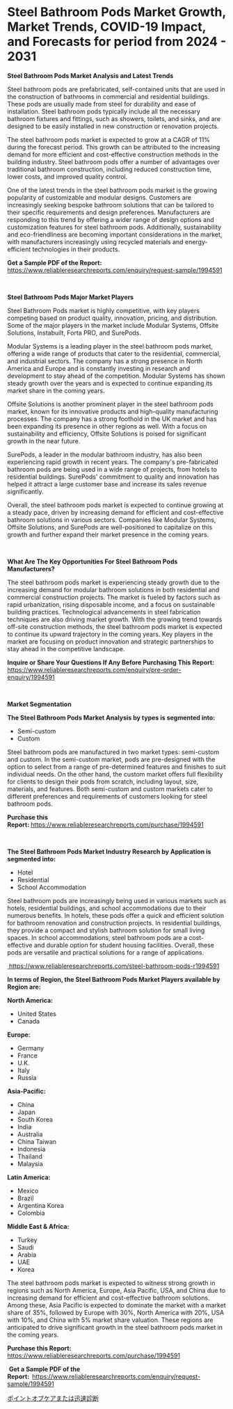 <p><h1>Steel Bathroom Pods Market Growth, Market Trends, COVID-19 Impact, and Forecasts for period from 2024 - 2031</h1></p><p><strong>Steel Bathroom Pods Market Analysis and Latest Trends</strong></p>
<p><p>Steel bathroom pods are prefabricated, self-contained units that are used in the construction of bathrooms in commercial and residential buildings. These pods are usually made from steel for durability and ease of installation. Steel bathroom pods typically include all the necessary bathroom fixtures and fittings, such as showers, toilets, and sinks, and are designed to be easily installed in new construction or renovation projects.</p><p>The steel bathroom pods market is expected to grow at a CAGR of 11% during the forecast period. This growth can be attributed to the increasing demand for more efficient and cost-effective construction methods in the building industry. Steel bathroom pods offer a number of advantages over traditional bathroom construction, including reduced construction time, lower costs, and improved quality control.</p><p>One of the latest trends in the steel bathroom pods market is the growing popularity of customizable and modular designs. Customers are increasingly seeking bespoke bathroom solutions that can be tailored to their specific requirements and design preferences. Manufacturers are responding to this trend by offering a wider range of design options and customization features for steel bathroom pods. Additionally, sustainability and eco-friendliness are becoming important considerations in the market, with manufacturers increasingly using recycled materials and energy-efficient technologies in their products.</p></p>
<p><strong>Get a Sample PDF of the Report:&nbsp;</strong> <a href="https://www.reliableresearchreports.com/enquiry/request-sample/1994591">https://www.reliableresearchreports.com/enquiry/request-sample/1994591</a></p>
<p>&nbsp;</p>
<p><strong>Steel Bathroom Pods Major Market Players</strong></p>
<p><p>Steel Bathroom Pods market is highly competitive, with key players competing based on product quality, innovation, pricing, and distribution. Some of the major players in the market include Modular Systems, Offsite Solutions, Instabuilt, Forta PRO, and SurePods.</p><p>Modular Systems is a leading player in the steel bathroom pods market, offering a wide range of products that cater to the residential, commercial, and industrial sectors. The company has a strong presence in North America and Europe and is constantly investing in research and development to stay ahead of the competition. Modular Systems has shown steady growth over the years and is expected to continue expanding its market share in the coming years.</p><p>Offsite Solutions is another prominent player in the steel bathroom pods market, known for its innovative products and high-quality manufacturing processes. The company has a strong foothold in the UK market and has been expanding its presence in other regions as well. With a focus on sustainability and efficiency, Offsite Solutions is poised for significant growth in the near future.</p><p>SurePods, a leader in the modular bathroom industry, has also been experiencing rapid growth in recent years. The company's pre-fabricated bathroom pods are being used in a wide range of projects, from hotels to residential buildings. SurePods' commitment to quality and innovation has helped it attract a large customer base and increase its sales revenue significantly.</p><p>Overall, the steel bathroom pods market is expected to continue growing at a steady pace, driven by increasing demand for efficient and cost-effective bathroom solutions in various sectors. Companies like Modular Systems, Offsite Solutions, and SurePods are well-positioned to capitalize on this growth and further expand their market presence in the coming years.</p></p>
<p>&nbsp;</p>
<p><strong>What Are The Key Opportunities For Steel Bathroom Pods Manufacturers?</strong></p>
<p><p>The steel bathroom pods market is experiencing steady growth due to the increasing demand for modular bathroom solutions in both residential and commercial construction projects. The market is fueled by factors such as rapid urbanization, rising disposable income, and a focus on sustainable building practices. Technological advancements in steel fabrication techniques are also driving market growth. With the growing trend towards off-site construction methods, the steel bathroom pods market is expected to continue its upward trajectory in the coming years. Key players in the market are focusing on product innovation and strategic partnerships to stay ahead in the competitive landscape.</p></p>
<p><strong>Inquire or Share Your Questions If Any Before Purchasing This Report:</strong> <a href="https://www.reliableresearchreports.com/enquiry/pre-order-enquiry/1994591">https://www.reliableresearchreports.com/enquiry/pre-order-enquiry/1994591</a></p>
<p>&nbsp;</p>
<p><strong>Market Segmentation</strong></p>
<p><strong>The Steel Bathroom Pods Market Analysis by types is segmented into:</strong></p>
<p><ul><li>Semi-custom</li><li>Custom</li></ul></p>
<p><p>Steel bathroom pods are manufactured in two market types: semi-custom and custom. In the semi-custom market, pods are pre-designed with the option to select from a range of pre-determined features and finishes to suit individual needs. On the other hand, the custom market offers full flexibility for clients to design their pods from scratch, including layout, size, materials, and features. Both semi-custom and custom markets cater to different preferences and requirements of customers looking for steel bathroom pods.</p></p>
<p><strong>Purchase this Report:&nbsp;</strong><a href="https://www.reliableresearchreports.com/purchase/1994591">https://www.reliableresearchreports.com/purchase/1994591</a></p>
<p>&nbsp;</p>
<p><strong>The Steel Bathroom Pods Market Industry Research by Application is segmented into:</strong></p>
<p><ul><li>Hotel</li><li>Residential</li><li>School Accommodation</li></ul></p>
<p><p>Steel bathroom pods are increasingly being used in various markets such as hotels, residential buildings, and school accommodations due to their numerous benefits. In hotels, these pods offer a quick and efficient solution for bathroom renovation and construction projects. In residential buildings, they provide a compact and stylish bathroom solution for small living spaces. In school accommodations, steel bathroom pods are a cost-effective and durable option for student housing facilities. Overall, these pods are versatile and practical solutions for a range of applications.</p></p>
<p><a href="https://www.reliableresearchreports.com/steel-bathroom-pods-r1994591">&nbsp;https://www.reliableresearchreports.com/steel-bathroom-pods-r1994591</a></p>
<p><strong>In terms of Region, the Steel Bathroom Pods Market Players available by Region are:</strong></p>
<p>
    <p> <strong> North America: </strong>
        <ul>
            <li>United States</li>
            <li>Canada</li>
        </ul>
        </p> 
    <p> <strong> Europe: </strong>
        <ul>
            <li>Germany</li>
            <li>France</li>
            <li>U.K.</li>
            <li>Italy</li>
            <li>Russia</li>
        </ul>
        </p> 
    <p> <strong> Asia-Pacific: </strong>
        <ul>
            <li>China</li>
            <li>Japan</li>
            <li>South Korea</li>
            <li>India</li>
            <li>Australia</li>
            <li>China Taiwan</li>
            <li>Indonesia</li>
            <li>Thailand</li>
            <li>Malaysia</li>
        </ul>
        </p> 
    <p> <strong> Latin America: </strong>
        <ul>
            <li>Mexico</li>
            <li>Brazil</li>
            <li>Argentina Korea</li>
            <li>Colombia</li>
        </ul>
        </p> 
    <p> <strong> Middle East & Africa: </strong>
        <ul>
            <li>Turkey</li>
            <li>Saudi</li>
            <li>Arabia</li>
            <li>UAE</li>
            <li>Korea</li>
        </ul>
    </p>
    </p>
<p><p>The steel bathroom pods market is expected to witness strong growth in regions such as North America, Europe, Asia Pacific, USA, and China due to increasing demand for efficient and cost-effective bathroom solutions. Among these, Asia Pacific is expected to dominate the market with a market share of 35%, followed by Europe with 30%, North America with 20%, USA with 10%, and China with 5% market share valuation. These regions are anticipated to drive significant growth in the steel bathroom pods market in the coming years.</p></p>
<p><strong>Purchase this Report: </strong><a href="https://www.reliableresearchreports.com/purchase/1994591">https://www.reliableresearchreports.com/purchase/1994591</a></p>
<p>&nbsp;<strong>Get a Sample PDF of the Report:&nbsp;&nbsp;</strong><a href="https://www.reliableresearchreports.com/enquiry/request-sample/1994591">https://www.reliableresearchreports.com/enquiry/request-sample/1994591</a></p>
<p><strong></strong></p>
<p><p><a href="https://github.com/oqoeusbvpadwjs08/Market-Research-Report-List-2/blob/main/2202175145915.md">ポイントオブケアまたは迅速診断</a></p></p>